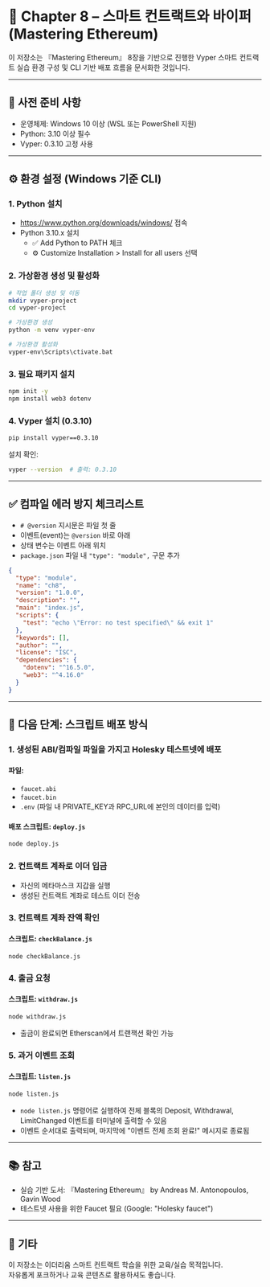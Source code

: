 
# 📘 Chapter 8 – 스마트 컨트랙트와 바이퍼 (Mastering Ethereum)

이 저장소는 『Mastering Ethereum』 8장을 기반으로 진행한 Vyper 스마트 컨트랙트 실습 환경 구성 및 CLI 기반 배포 흐름을 문서화한 것입니다.

---

## 🧱 사전 준비 사항

- 운영체제: Windows 10 이상 (WSL 또는 PowerShell 지원)
- Python: 3.10 이상 필수
- Vyper: 0.3.10 고정 사용

---

## ⚙️ 환경 설정 (Windows 기준 CLI)

### 1. Python 설치

- https://www.python.org/downloads/windows/ 접속
- Python 3.10.x 설치
  - ✅ Add Python to PATH 체크
  - ⚙️ Customize Installation > Install for all users 선택

### 2. 가상환경 생성 및 활성화

```bash
# 작업 폴더 생성 및 이동
mkdir vyper-project
cd vyper-project

# 가상환경 생성
python -m venv vyper-env

# 가상환경 활성화
vyper-env\Scripts\ctivate.bat
```

### 3. 필요 패키지 설치
```bash
npm init -y
npm install web3 dotenv
```

### 4. Vyper 설치 (0.3.10)

```bash
pip install vyper==0.3.10
```

설치 확인:
```bash
vyper --version  # 출력: 0.3.10
```

---

## ✅ 컴파일 에러 방지 체크리스트

- `# @version` 지시문은 파일 첫 줄
- 이벤트(event)는 `@version` 바로 아래
- 상태 변수는 이벤트 아래 위치
- `package.json` 파일 내   `"type": "module",` 구문 추가
```json
{
  "type": "module",
  "name": "ch8",
  "version": "1.0.0",
  "description": "",
  "main": "index.js",
  "scripts": {
    "test": "echo \"Error: no test specified\" && exit 1"
  },
  "keywords": [],
  "author": "",
  "license": "ISC",
  "dependencies": {
    "dotenv": "^16.5.0",
    "web3": "^4.16.0"
  }
}
```


---

## 🚀 다음 단계: 스크립트 배포 방식

### 1. 생성된 ABI/컴파일 파일을 가지고 Holesky 테스트넷에 배포

#### 파일:
- `faucet.abi`
- `faucet.bin`
- `.env` (파일 내 PRIVATE_KEY과 RPC_URL에 본인의 데이터를 입력)

#### 배포 스크립트: `deploy.js`

```bash
node deploy.js
```

### 2. 컨트랙트 계좌로 이더 입금

- 자신의 메타마스크 지갑을 실행
- 생성된 컨트랙트 계좌로 테스트 이더 전송

### 3. 컨트랙트 계좌 잔액 확인

#### 스크립트: `checkBalance.js`

```bash
node checkBalance.js
```

### 4. 출금 요청

#### 스크립트: `withdraw.js`

```bash
node withdraw.js
```

- 출금이 완료되면 Etherscan에서 트랜잭션 확인 가능

### 5. 과거 이벤트 조회

#### 스크립트: `listen.js`

```bash
node listen.js
```

- `node listen.js` 명령어로 실행하여 전체 블록의 Deposit, Withdrawal, LimitChanged 이벤트를 터미널에 출력할 수 있음
- 이벤트 순서대로 출력되며, 마지막에 "이벤트 전체 조회 완료!" 메시지로 종료됨

---

## 📚 참고

- 실습 기반 도서: 『Mastering Ethereum』 by Andreas M. Antonopoulos, Gavin Wood
- 테스트넷 사용을 위한 Faucet 필요 (Google: "Holesky faucet")

---

## 🙌 기타

이 저장소는 이더리움 스마트 컨트랙트 학습을 위한 교육/실습 목적입니다.  
자유롭게 포크하거나 교육 콘텐츠로 활용하셔도 좋습니다.

